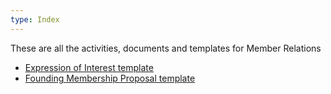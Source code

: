 ```yaml
---
type: Index
---
```


These are all the activities, documents and templates for Member Relations 

* [Expression of Interest template](expression-of-interest.md)
* [Founding Membership Proposal template](founding-membership-proposal.md)
